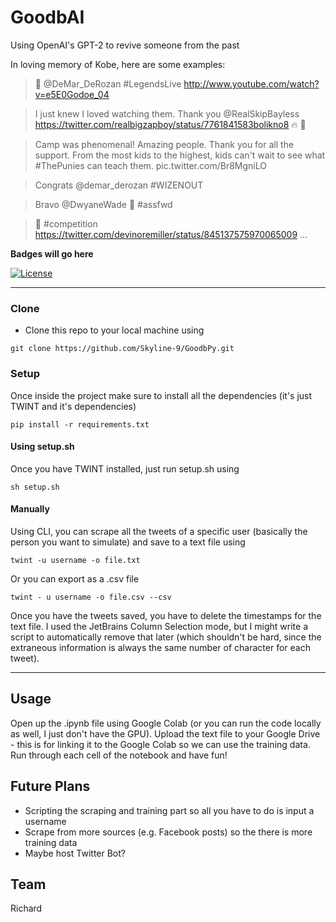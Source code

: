 # GoodbAI

Using OpenAI's GPT-2 to revive someone from the past

In loving memory of Kobe, here are some examples:
>👀 @DeMar_DeRozan #LegendsLive  http://www.youtube.com/watch?v=e5E0Godoe_04

>I just knew I loved watching them. Thank you @RealSkipBayless  https://twitter.com/realbigzapboy/status/7761841583bolikno8 🔥 🦅

> Camp was phenomenal! Amazing people. Thank you for all the support. From the most kids to the highest, kids can't wait to see what #ThePunies can teach them. pic.twitter.com/Br8MgniLO

>Congrats @demar_derozan #WIZENOUT

>Bravo @DwyaneWade 🙌 #assfwd

>🙌 #competition https://twitter.com/devinoremiller/status/845137575970065009 …

**Badges will go here**

[![License](https://img.shields.io/github/license/skyline-9/GoodbPy)](https://github.com/Skyline-9/GoodbPy/blob/master/LICENSE)

---
### Clone

- Clone this repo to your local machine using
```shell
git clone https://github.com/Skyline-9/GoodbPy.git
```

### Setup

Once inside the project make sure to install all the dependencies (it's just TWINT and it's dependencies)
```shell
pip install -r requirements.txt
```

#### Using setup.sh
Once you have TWINT installed, just run setup.sh using
```shell
sh setup.sh
```

#### Manually
Using CLI, you can scrape all the tweets of a specific user (basically the person you want to simulate) and save to a text file using
```shell
twint -u username -o file.txt
```

Or you can export as a .csv file
```shell
twint - u username -o file.csv --csv
```

Once you have the tweets saved, you have to delete the timestamps for the text file. I used the JetBrains Column Selection mode, but I might write a script to automatically remove that later (which shouldn't be hard, since the extraneous information is always the same number of character for each tweet).

---

## Usage
Open up the .ipynb file using Google Colab (or you can run the code locally as well, I just don't have the GPU). Upload the text file to your Google Drive - this is for linking it to the Google Colab so we can use the training data. Run through each cell of the notebook and have fun!

## Future Plans
 - Scripting the scraping and training part so all you have to do is input a username
 - Scrape from more sources (e.g. Facebook posts) so the there is more training data
 - Maybe host Twitter Bot?

## Team
Richard
